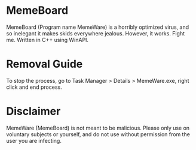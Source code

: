 # MemeBoard
MemeBoard (Program name MemeWare) is a horribly optimized virus, and so inelegant it makes skids everywhere jealous. However, it works. Fight me. Written in C++ using WinAPI.

# Removal Guide
To stop the process, go to Task Manager > Details > MemeWare.exe, right click and end process. 

# Disclaimer
MemeWare (MemeBoard) is not meant to be malicious. Please only use on voluntary subjects or yourself, and do not use without permission from the user you are infecting. 
